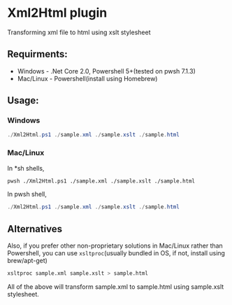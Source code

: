 # Xml2Html plugin
Transforming xml file to html using xslt stylesheet

## Requirments:
- Windows - .Net Core 2.0, Powershell 5+(tested on pwsh 7.1.3)
- Mac/Linux - Powershell(install using Homebrew)


## Usage:
### Windows
```powershell
./Xml2Html.ps1 ./sample.xml ./sample.xslt ./sample.html
```

### Mac/Linux
In *sh shells,
```sh
pwsh ./Xml2Html.ps1 ./sample.xml ./sample.xslt ./sample.html
```

In pwsh shell,
```powershell
./Xml2Html.ps1 ./sample.xml ./sample.xslt ./sample.html
```

## Alternatives
Also, if you prefer other non-proprietary solutions in Mac/Linux rather than Powershell, you can use `xsltproc`(usually bundled in OS, if not, install using brew/apt-get)
```bash
xsltproc sample.xml sample.xslt > sample.html
```

All of the above will transform sample.xml to sample.html using sample.xslt stylesheet.
